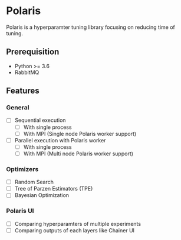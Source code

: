 # Polaris

Polaris is a hyperparamter tuning library focusing on reducing time of tuning.

## Prerequisition
- Python >= 3.6
- RabbitMQ

## Features

### General
- [ ] Sequential execution
	- [ ] With single process
	- [ ] With MPI (Single node Polaris worker support)
- [ ] Parallel execution with Polaris worker
	- [ ] With single process
	- [ ] With MPI (Multi node Polaris worker support)

### Optimizers
- [ ] Random Search
- [ ] Tree of Parzen Estimators (TPE)
- [ ] Bayesian Optimization

### Polaris UI
- [ ] Comparing hyperparamters of multiple experiments
- [ ] Comparing outputs of each layers like Chainer UI
